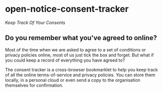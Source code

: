open-notice-consent-tracker
===========================

*Keep Track Of Your Consents* 

## Do you remember what you've agreed to online?

Most of the time when we are asked to agree to a set of conditions or privacy policies online, most of us just tick the box and forget. But what if you could keep a record of everything you have agreed to?

The consent tracker is a cross-browser bookmarklet to help you keep track of all the online terms-of-service and privacy policies. You can store them locally, in a personal cloud or even send a copy to the organisation themselves for confirmation.
